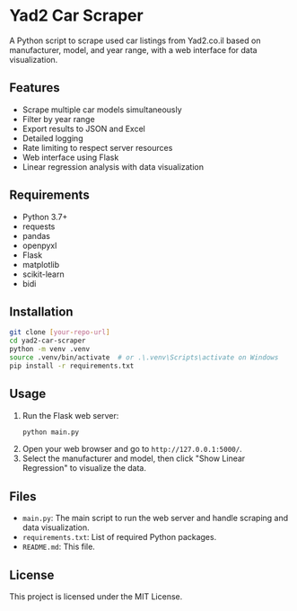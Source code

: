 # Yad2 Car Scraper

A Python script to scrape used car listings from Yad2.co.il based on manufacturer, model, and year range, with a web interface for data visualization.

## Features
- Scrape multiple car models simultaneously
- Filter by year range
- Export results to JSON and Excel
- Detailed logging
- Rate limiting to respect server resources
- Web interface using Flask
- Linear regression analysis with data visualization

## Requirements
- Python 3.7+
- requests
- pandas
- openpyxl
- Flask
- matplotlib
- scikit-learn
- bidi

## Installation
```bash
git clone [your-repo-url]
cd yad2-car-scraper
python -m venv .venv
source .venv/bin/activate  # or .\.venv\Scripts\activate on Windows
pip install -r requirements.txt
```

## Usage
1. Run the Flask web server:
    ```bash
    python main.py
    ```
2. Open your web browser and go to `http://127.0.0.1:5000/`.
3. Select the manufacturer and model, then click "Show Linear Regression" to visualize the data.

## Files
- `main.py`: The main script to run the web server and handle scraping and data visualization.
- `requirements.txt`: List of required Python packages.
- `README.md`: This file.

## License
This project is licensed under the MIT License.